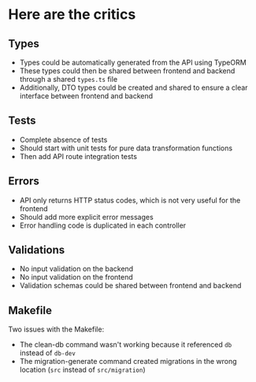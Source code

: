 # Here are the critics

## Types

- Types could be automatically generated from the API using TypeORM
- These types could then be shared between frontend and backend through a shared `types.ts` file
- Additionally, DTO types could be created and shared to ensure a clear interface between frontend and backend

## Tests

- Complete absence of tests
- Should start with unit tests for pure data transformation functions
- Then add API route integration tests

## Errors

- API only returns HTTP status codes, which is not very useful for the frontend
- Should add more explicit error messages
- Error handling code is duplicated in each controller

## Validations

- No input validation on the backend
- No input validation on the frontend
- Validation schemas could be shared between frontend and backend

## Makefile

Two issues with the Makefile:

- The clean-db command wasn't working because it referenced `db` instead of `db-dev`
- The migration-generate command created migrations in the wrong location (`src` instead of `src/migration`)
